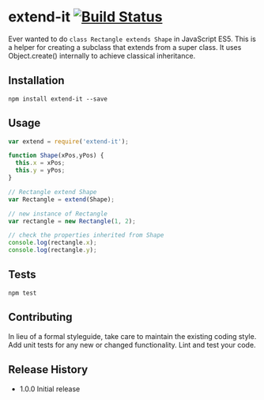 # extend-it [![Build Status](https://travis-ci.org/reinaldo13/extend-it.svg?branch=master)](https://travis-ci.org/reinaldo13/extend-it)
Ever wanted to do `class Rectangle extends Shape` in JavaScript ES5. This is a helper for creating a subclass that extends from a super class. It uses Object.create() internally to achieve classical inheritance.

## Installation
```shell
npm install extend-it --save
```

## Usage
```javascript
var extend = require('extend-it');

function Shape(xPos,yPos) {
  this.x = xPos;
  this.y = yPos;
}

// Rectangle extend Shape
var Rectangle = extend(Shape);

// new instance of Rectangle
var rectangle = new Rectangle(1, 2);

// check the properties inherited from Shape
console.log(rectangle.x);
console.log(rectangle.y);
```

## Tests
```shell
npm test
```

## Contributing
In lieu of a formal styleguide, take care to maintain the existing coding style.
Add unit tests for any new or changed functionality. Lint and test your code.

## Release History
* 1.0.0 Initial release
